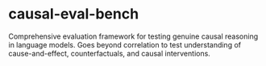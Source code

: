 # causal-eval-bench
Comprehensive evaluation framework for testing genuine causal reasoning in language models. Goes beyond correlation to test understanding of cause-and-effect, counterfactuals, and causal interventions.
